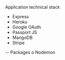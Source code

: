 Application technical stack 

- Express
- Heroku
- Google OAuth
- Passport JS
- MangoDB
- Stripe

-- Packages
   o Nodemon  
